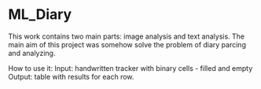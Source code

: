 # ML_Diary
This work contains two main parts: image analysis and text analysis. The main aim of this project was somehow solve the problem of diary parcing and analyzing. 

How to use it:
Input: handwritten tracker with binary cells - filled and empty
Output: table with results for each row.
